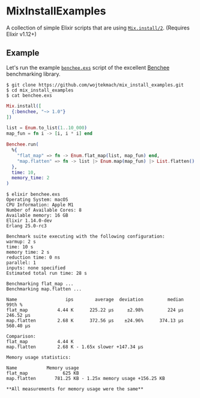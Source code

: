 # MixInstallExamples

A collection of simple Elixir scripts that are using
[`Mix.install/2`](https://hexdocs.pm/mix/Mix.html#install/2). (Requires Elixir v1.12+)

## Example

Let's run the example [`benchee.exs`](benchee.exs) script of the excellent
[Benchee](https://github.com/bencheeorg/benchee) benchmarking library.

```
$ git clone https://github.com/wojtekmach/mix_install_examples.git
$ cd mix_install_examples
$ cat benchee.exs
```

```elixir
Mix.install([
  {:benchee, "~> 1.0"}
])

list = Enum.to_list(1..10_000)
map_fun = fn i -> [i, i * i] end

Benchee.run(
  %{
    "flat_map" => fn -> Enum.flat_map(list, map_fun) end,
    "map.flatten" => fn -> list |> Enum.map(map_fun) |> List.flatten() end
  },
  time: 10,
  memory_time: 2
)
```

```
$ elixir benchee.exs
Operating System: macOS
CPU Information: Apple M1
Number of Available Cores: 8
Available memory: 16 GB
Elixir 1.14.0-dev
Erlang 25.0-rc3

Benchmark suite executing with the following configuration:
warmup: 2 s
time: 10 s
memory time: 2 s
reduction time: 0 ns
parallel: 1
inputs: none specified
Estimated total run time: 28 s

Benchmarking flat_map ...
Benchmarking map.flatten ...

Name                  ips        average  deviation         median         99th %
flat_map           4.44 K      225.22 μs     ±2.98%         224 μs      246.52 μs
map.flatten        2.68 K      372.56 μs    ±24.96%      374.13 μs      560.40 μs

Comparison:
flat_map           4.44 K
map.flatten        2.68 K - 1.65x slower +147.34 μs

Memory usage statistics:

Name           Memory usage
flat_map             625 KB
map.flatten       781.25 KB - 1.25x memory usage +156.25 KB

**All measurements for memory usage were the same**
```
